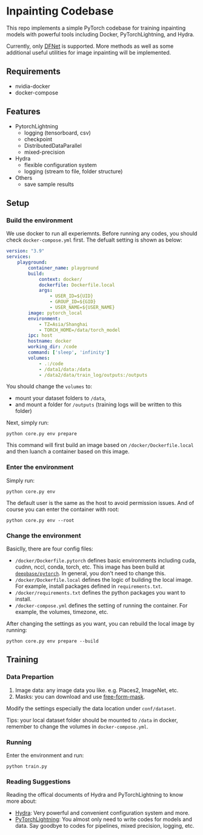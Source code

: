 # Inpainting Codebase

This repo implements a simple PyTorch codebase for training inpainting models with powerful tools including Docker, PyTorchLightning, and Hydra.

Currently, only [DFNet](https://github.com/hughplay/DFNet) is supported. More methods as well as some additional useful utilities for image inpainting will be implemented.

## Requirements

- nvidia-docker
- docker-compose

## Features

- PytorchLightning
    - logging (tensorboard, csv)
    - checkpoint
    - DistributedDataParallel
    - mixed-precision
- Hydra
    - flexible configuration system
    - logging (stream to file, folder structure)
- Others
    - save sample results

## Setup

### Build the environment

We use docker to run all experiemnts. Before running any codes, you should check `docker-compose.yml` first. The defualt setting is shown as below:

``` yaml
version: "3.9"
services:
    playground:
        container_name: playground
        build:
            context: docker/
            dockerfile: Dockerfile.local
            args:
                - USER_ID=${UID}
                - GROUP_ID=${GID}
                - USER_NAME=${USER_NAME}
        image: pytorch_local
        environment:
            - TZ=Asia/Shanghai
            - TORCH_HOME=/data/torch_model
        ipc: host
        hostname: docker
        working_dir: /code
        command: ['sleep', 'infinity']
        volumes:
            - .:/code
            - /data1/data:/data
            - /data2/data/train_log/outputs:/outputs
```

You should change the `volumes` to:
- mount your dataset folders to `/data`,
- and mount a folder for `/outputs` (training logs will be written to this folder)

Next, simply run:

```
python core.py env prepare
```

This command will first build an image based on `/docker/Dockerfile.local` and then luanch a container based on this image.


### Enter the environment

Simply run:

```
python core.py env
```

The default user is the same as the host to avoid permission issues. And of course you can enter the container with root:

```
python core.py env --root
```

### Change the environment

Basiclly, there are four config files:

- `/docker/Dockerfile.pytorch` defines basic environments including cuda, cudnn, nccl, conda, torch, etc. This image has been build at [`deepbase/pytorch`](https://hub.docker.com/r/deepbase/pytorch). In general, you don't need to change this.
- `/docker/Dockerfile.local` defines the logic of building the local image. For example, install packages defined in `requirements.txt`.
- `/docker/requirements.txt` defines the python packages you want to install.
- `/docker-compose.yml` defines the setting of running the container. For example, the volumes, timezone, etc.


After changing the settings as you want, you can rebuild the local image by running:


```
python core.py env prepare --build
```


## Training

### Data Prepartion

1. Image data: any image data you like. e.g. Places2, ImageNet, etc.
1. Masks: you can download and use [free-form-mask](download/free-form-mask.tar.gz).

Modify the settings especially the data location under `conf/dataset`.

Tips: your local dataset folder should be mounted to `/data` in docker, remember to change the volumes in `docker-compose.yml`.

### Running

Enter the environment and run:

```
python train.py
```

### Reading Suggestions

Reading the offical documents of Hydra and PyTorchLightning to know more about:
- [Hydra](https://hydra.cc/docs/intro): Very powerful and convenient configuration system and more.
- [PyTorchLightning](https://pytorch-lightning.readthedocs.io/en/latest/starter/new-project.html): You almost only need to write codes for models and data. Say goodbye to codes for pipelines, mixed precision, logging, etc.
